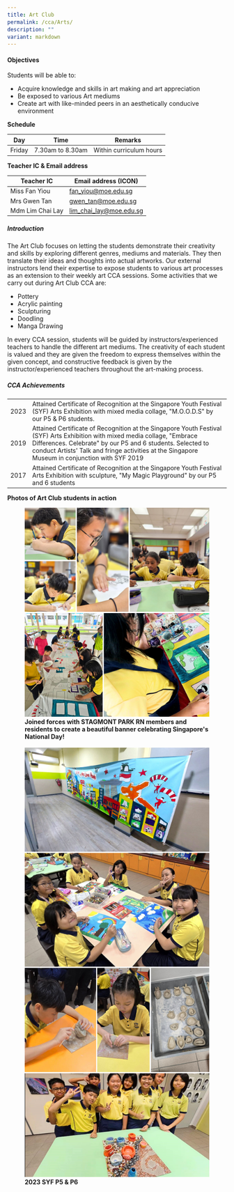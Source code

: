 ```yaml
---
title: Art Club
permalink: /cca/Arts/
description: ""
variant: markdown
---
```

#### **Objectives**
  

Students will be able to:

*   Acquire knowledge and skills in art making and art appreciation
*   Be exposed to various Art mediums
*   Create art with like-minded peers in an aesthetically conducive environment&nbsp;

**Schedule**


| Day | Time | Remarks |
| --- | --- | --- |
| Friday | 7.30am to 8.30am | Within curriculum hours |


**Teacher IC &amp; Email address**


| Teacher IC | Email address (ICON) |
| --- | --- |
| Miss Fan Yiou | fan_yiou@moe.edu.sg |
| Mrs Gwen Tan | gwen_tan@moe.edu.sg |
| Mdm Lim Chai Lay | lim_chai_lay@moe.edu.sg |

  


##### **Introduction**

  

The Art Club focuses on letting the students demonstrate their creativity and skills by exploring different genres, mediums and materials. They then translate their ideas and thoughts into actual artworks. Our external instructors lend their expertise to expose students to various art processes as an extension to their weekly art CCA sessions. Some activities that we carry out during Art Club CCA are:&nbsp;

*   Pottery
*   Acrylic painting
*   Sculpturing
*   Doodling
*   Manga Drawing

  

In every CCA session, students will be guided by instructors/experienced teachers to handle the different art mediums. The creativity of each student is valued and they are given the freedom to express themselves within the given concept, and constructive feedback is given by the instructor/experienced teachers throughout the art-making process.

  

##### **CCA Achievements**
                                                                                                                       
|     |                                                                                |                                                                                                             
|:--------:|:-----------------------------------------------------------|
|  2023    | Attained Certificate of Recognition at the Singapore Youth Festival (SYF) Arts Exhibition with mixed media collage, "M.O.O.D.S" by our P5 &amp; P6 students.  |     
|  2019    | Attained Certificate of Recognition at the Singapore Youth Festival (SYF) Arts Exhibition with mixed media collage, "Embrace Differences. Celebrate" by our P5 and 6 students. Selected to conduct Artists' Talk and fringe activities at the Singapore Museum in conjunction with SYF 2019 | 
|  2017    | Attained Certificate of Recognition at the Singapore Youth Festival Arts Exhibition with sculpture, "My Magic Playground" by our P5 and 6 students | 



  
  
**Photos of Art Club students in action**  
  

<figure>
<img src="/images/Our%20Curriculum/Departments/CCA/Art/Art_2024.png">
<br>
<img src="/images/Our%20Curriculum/Departments/Art/art_3_2024.png">
<figcaption> <strong> Joined forces with STAGMONT PARK RN members and residents to create a beautiful banner celebrating Singapore's National Day! </strong> </figcaption>	
	
<br>
<img src="/images/Our%20Curriculum/Departments/Art/art_8_2024.jpg">
<br>
<img src="/images/Our%20Curriculum/Departments/Art/art_4_2024.jpg">
<br>
	<img src="/images/Our%20Curriculum/Departments/Art/art_5_2024.png">
<br>
<img src="/images/Our%20Curriculum/Departments/CCA/Art/art_3_2024.png">

<figcaption> <strong> 2023 SYF P5 &amp; P6 </strong> </figcaption>

</figure>